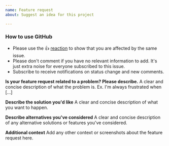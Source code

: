```yaml
---
name: Feature request
about: Suggest an idea for this project

---
```


<!--
Thanks for reporting issues back!

Guidelines for submitting issues:

* Please search the existing issues first, it's likely that your issue was already reported or even fixed.
  
* SECURITY: Report any potential security bug to us via our HackerOne page (https://hackerone.com/nextcloud) following our security policy (https://nextcloud.com/security/) instead of filing an issue in our bug tracker.  

* The issues in other components should be reported in their respective repositories: You will find them in our GitHub Organization (https://github.com/nextcloud/)
  
* You can also use the Issue Template app to prefill most of the required information: https://apps.nextcloud.com/apps/issuetemplate
-->

<!--- Please keep this note for other contributors -->

### How to use GitHub

* Please use the 👍 [reaction](https://blog.github.com/2016-03-10-add-reactions-to-pull-requests-issues-and-comments/) to show that you are affected by the same issue.
* Please don't comment if you have no relevant information to add. It's just extra noise for everyone subscribed to this issue.
* Subscribe to receive notifications on status change and new comments. 

**Is your feature request related to a problem? Please describe.**
A clear and concise description of what the problem is. Ex. I'm always frustrated when [...]

**Describe the solution you'd like**
A clear and concise description of what you want to happen.

**Describe alternatives you've considered**
A clear and concise description of any alternative solutions or features you've considered.

**Additional context**
Add any other context or screenshots about the feature request here.
